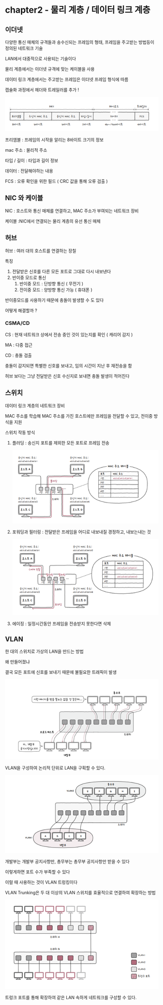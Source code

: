 # chapter2 - 물리 계층 / 데이터 링크 계층

## 이더넷

다양한 통신 매체의 규격들과 송수신되는 프레임의 형태, 프레임을 주고받는 방법등이 정의된 네트워크 기술

LAN에서 대중적으로 사용되는 기술이다

물리 계층에서는 이더넷 규격에 맞는 케이블을 사용

데이터 링크 계층에서는 주고받는 프레임은 이더넷 프레임 형식에 따름

캡슐화 과정에서 헤더와 트레일러를 추가 !

![alt text](../img/chap2_이더넷구조.PNG)

프리앰블 : 프레임의 시작을 알리는 8바이트 크기의 정보

mac 주소 : 물리적 주소

타입 / 길이 : 타입과 길이 정보

데이터 : 전달해야하는 내용

FCS : 오류 확인을 위한 필드 ( CRC 값을 통해 오류 검출 )

## NIC 와 케이블

NIC : 호스트와 통신 매체를 연결하고, MAC 주소가 부여되는 네트워크 장비

케이블 :NIC에서 연결되는 물리 계층의 유선 통신 매체

## 허브

허브 : 여러 대의 호스트를 연결하는 장칠

특징

1. 전달받은 신호를 다른 모든 포트로 그대로 다시 내보낸다
2. 반이중 모드로 통신
    1. 반이중 모드 : 단방향 통신 ( 무전기 )
    2. 전이중 모드 : 양방향 통신 가능 ( 휴대폰 )

반이중모드를 사용하기 때문에 충돌이 발생할 수 도 있다

어떻게 해결할까 ?

### CSMA/CD

CS : 현재 네트워크 상에서 전송 중인 것이 있는지를 확인 ( 캐리어 감지 )

MA : 다중 접근

CD : 충돌 검출

충돌이 감지되면 특별한 신호를 보내고, 임의 시간이 지난 후 재전송을 함

허브 보다는 그냥 전달받은 신호 수신지로 보내면 충돌 발생이 적어진다

## 스위치

데이터 링크 계층의 네트워크 장비

MAC 주소를 학습해 MAC 주소를 가진 호스트에만 프레임을 전달할 수 있고, 전이중 방식을 지원

스위치 작동 방식

1. 플러딩 : 송신지 포트를 제외한 모든 포트로 프레임 전송

   ![alt text](../img/chap2_플러딩.PNG)
    
3. 포워딩과 필터링 : 전달받은 프레임을 어디로 내보내질 경정하고, 내보는내는 것

    ![alt text](../img/chap2_포워딩.PNG)
    
4. 에이징 : 일정시간동안 프레임을 전송받지 못한다면 삭제

## VLAN

한 대의 스위치로 가상의 LAN을 만드는 방법

왜 만들어졌냐

결국 모든 포트에 신호를 보내기 때문에 불필요한 트래픽이 발생

![alt text](../img/chap2_VLAN전.png)

VLAN을 구성하여 논리적 단위로 LAN을 구획할 수 있다.

![alt text](../img/chap2_VLAN.PNG)

개발부는 개발부 공지사항만, 총무부는 총무부 공지사항만 받을 수 있다

이렇게하면 포트 수가 부족할 수 있다

이럴 때 사용하는 것이 VLAN 트렁킹이다

VLAN Trunking은 두 대 이상의 VLAN 스위치를 효율적으로 연결하여 확장하는 방법

![alt text](../img/chap2_VLAN트렁킹.PNG)

트렁크 포트를 통해 확장하여 같은 LAN 속하게 네트워크를 구성할 수 있다.
